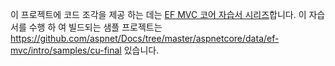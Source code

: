 이 프로젝트에 코드 조각을 제공 하는 데는 [EF MVC 코어 자습서 시리즈](https://docs.microsoft.com/en-us/aspnet/core/data/ef-mvc/intro)합니다. 이 자습서를 수행 하 여 빌드되는 샘플 프로젝트는 https://github.com/aspnet/Docs/tree/master/aspnetcore/data/ef-mvc/intro/samples/cu-final 있습니다.
